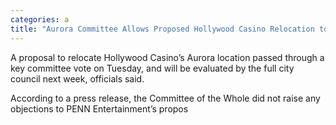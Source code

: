 ```yaml
---
categories: a
title: "Aurora Committee Allows Proposed Hollywood Casino Relocation to Go Up for Full Vote"
---
```


A proposal to relocate Hollywood Casino’s Aurora location passed through a key committee vote on Tuesday, and will be evaluated by the full city council next week, officials said.



According to a press release, the Committee of the Whole did not raise any objections to PENN Entertainment’s propos